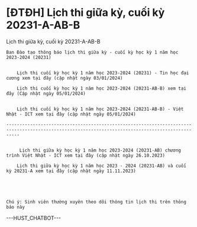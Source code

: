 # [ĐTĐH] Lịch thi giữa kỳ, cuối kỳ 20231-A-AB-B

Lịch thi giữa kỳ, cuối kỳ 20231-A-AB-B
        
	Ban Đào tạo thông báo lịch thi giữa kỳ - cuối kỳ học kỳ 1 năm học 2023-2024 (20231)

	
		Lịch thi cuối kỳ học kỳ 1 năm học 2023-2024 (20231) - Tin học đại cương xem tại đây (cập nhật ngày 03/01/2024)
	
		Lịch thi cuối kỳ học kỳ 1 năm học 2023-2024 (20231-AB-B) xem tại đây (Cập nhật ngày 05/01/2024)

	
		Lịch thi cuối kỳ học kỳ 1 năm học 2023-2024 (20231-AB-B) - Việt Nhật - ICT xem tại đây (cập nhật ngày 05/01/2024)

	-------------------------------------------------------------------------------------------------------------------------------------------------

	
		 Lịch thi giữa kỳ học kỳ 1 năm học 2023-2024 (20231-AB) chương trình Việt Nhật - ICT xem tại đây (cập nhật ngày 26.10.2023)
	
		Lịch thi giữa kỳ học kỳ 1 năm học 2023 - 2024 (20231-AB) và cuối kỳ 20231-A xem tại đây (cập nhật ngày 11.11.2023)

	

	

	Chú ý: Sinh viên thường xuyên theo dõi thông tin lịch thi trên thông báo này 
 ---HUST_CHATBOT---